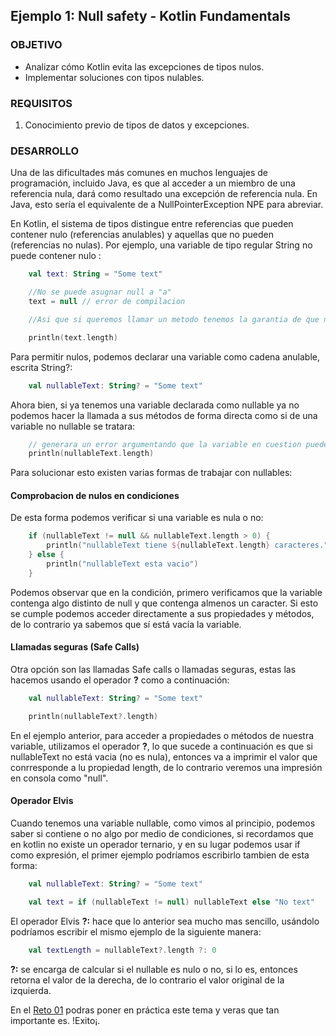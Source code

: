 ## Ejemplo 1: Null safety - Kotlin Fundamentals

### OBJETIVO

- Analizar cómo Kotlin evita las excepciones de tipos nulos.
- Implementar soluciones con tipos nulables.

### REQUISITOS

1. Conocimiento previo de tipos de datos y excepciones.

### DESARROLLO

Una de las dificultades más comunes en muchos lenguajes de programación, incluido Java, es que al acceder a un miembro de una referencia nula, dará como resultado una excepción de referencia nula. En Java, esto sería el equivalente de a NullPointerException NPE para abreviar.

En Kotlin, el sistema de tipos distingue entre referencias que pueden contener nulo (referencias anulables) y aquellas que no pueden (referencias no nulas). Por ejemplo, una variable de tipo regular String no puede contener nulo :

```kotlin
    val text: String = "Some text"

    //No se puede asugnar null a "a"
    text = null // error de compilacion

    //Asi que si queremos llamar un metodo tenemos la garantia de que no tendremos un NPE

    println(text.length)
```

Para permitir nulos, podemos declarar una variable como cadena anulable, escrita String?:

```kotlin
    val nullableText: String? = "Some text"
```

Ahora bien, si ya tenemos una variable declarada como nullable ya no podemos hacer la llamada a sus métodos de forma directa como si de una variable no nullable se tratara:

```kotlin
    // generara un error argumentando que la variable en cuestion puede ser nula
    println(nullableText.length)
```

Para solucionar esto existen varias formas de trabajar con nullables:

#### Comprobacion de nulos en condiciones

De esta forma podemos verificar si una variable es nula o no:

```kotlin
    if (nullableText != null && nullableText.length > 0) {
        println("nullableText tiene ${nullableText.length} caracteres.")
    } else {
        println("nullableText esta vacio")
    }
```

Podemos observar que en la condición, primero verificamos que la variable contenga algo distinto de null y que contenga almenos un caracter. Si esto se cumple podemos acceder directamente a sus propiedades y métodos, de lo contrario ya sabemos que sí está vacía la variable.

#### Llamadas seguras (Safe Calls)

Otra opción son las llamadas Safe calls o llamadas seguras, estas las hacemos usando el operador **?** como a continuación:

```kotlin
    val nullableText: String? = "Some text"

    println(nullableText?.length)
```

En el ejemplo anterior, para acceder a propiedades o métodos de nuestra variable, utilizamos el operador **?**, lo que sucede a continuación es que si nullableText no está vacia (no es nula), entonces va a imprimir el valor que conrresponde a lu propiedad length, de lo contrario veremos una impresión en consola como "null".

#### Operador Elvis

Cuando tenemos una variable nullable, como vimos al principio, podemos saber si contiene o no algo por medio de condiciones, si recordamos que en kotlin no existe un operador ternario, y en su lugar podemos usar if como expresión, el primer ejemplo podríamos escribirlo tambien de esta forma: 

```kotlin
    val nullableText: String? = "Some text"

    val text = if (nullableText != null) nullableText else "No text"
```

El operador Elvis **?:** hace que lo anterior sea mucho mas sencillo, usándolo podríamos escribir el mismo ejemplo de la siguiente manera:

```kotlin
    val textLength = nullableText?.length ?: 0
```

**?:** se encarga de calcular si el nullable es nulo o no, si lo es, entonces retorna el valor de la derecha, de lo contrario el valor original de la izquierda.

En el [Reto 01](/../../tree/master/Sesion-07/Reto-01/) podras poner en práctica este tema y veras que tan importante es. !Exito¡.
